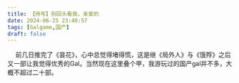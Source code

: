 ```yaml
---
title: 【待写】别回头看我，亲爱的
date: 2024-06-25 23:40:57
tags: [Galgame,国产]
draft: false 
---
```

&emsp; 前几日推完了《昙花》，心中总觉得堵得慌，这是继《局外人》与《饿殍》之后又一部让我觉得优秀的Gal。当然现在这里叠个甲，我游玩过的国产gal并不多，大概不超过二十部。
